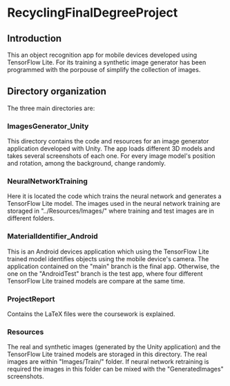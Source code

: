 # RecyclingFinalDegreeProject

## Introduction
This an object recognition app for mobile devices developed using TensorFlow Lite. For its training a synthetic image generator has been programmed with the porpouse of simplify the collection of images.

## Directory organization
The three main directories are:

### ImagesGenerator_Unity
This directory contains the code and resources for an image generator application developed with Unity. The app loads different 3D models and takes several screenshots of each one. For every image model's position and rotation, among the background, change randomly.

### NeuralNetworkTraining
Here it is located the code which trains the neural network and generates a TensorFlow Lite model. The images used in the neural network training are storaged in "../Resources/Images/" where training and test images are in different folders.

### MaterialIdentifier_Android
This is an Android devices application which using the TensorFlow Lite trained model identifies objects using the mobile device's camera.
The application contained on the "main" branch is the final app. Otherwise, the one on the "AndroidTest" branch is the test app, where four different TensorFlow Lite trained models are compare at the same time.

### ProjectReport
Contains the LaTeX files were the coursework is explained.

### Resources
The real and synthetic images (generated by the Unity application) and the TensorFlow Lite trained models are storaged in this directory.
The real images are within "Images/Train/" folder. If neural network retraining is required the images in this folder can be mixed with the "GeneratedImages" screenshots.
